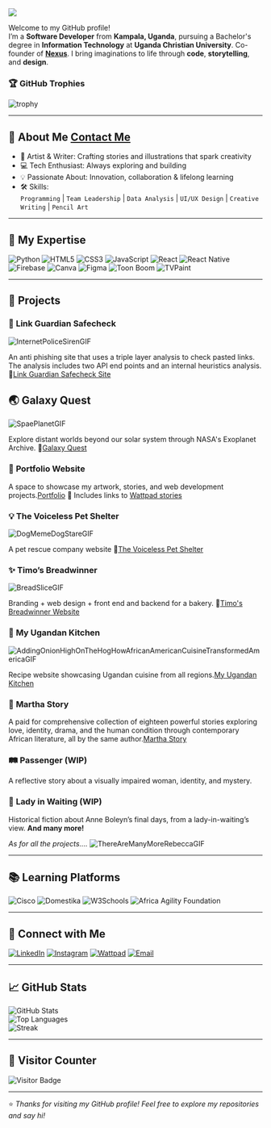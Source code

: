<img src="https://capsule-render.vercel.app/api?type=waving&color=auto&height=200&section=header&text=Hi,%20I'm%20Martha%20Praise%20Katusiime&fontSize=35&fontAlign=center" />

Welcome to my GitHub profile!  
I’m a **Software Developer** from **Kampala, Uganda**, pursuing a Bachelor's degree in **Information Technology** at **Uganda Christian University**. Co-founder of [**Nexus**](https://nexushavenn.netlify.app/). 
I bring imaginations to life through **code**, **storytelling**, and **design**.  

### 🏆 GitHub Trophies
![trophy](https://github-profile-trophy.vercel.app/?username=marthaea&theme=gruvbox&no-bg=true&no-frame=true&margin-w=10)





---

## 🌟 About Me [Contact Me](https://marthakp.netlify.app/)
- 🎨 Artist & Writer: Crafting stories and illustrations that spark creativity  
- 💻 Tech Enthusiast: Always exploring and building  
- 💡 Passionate About: Innovation, collaboration & lifelong learning  
- 🛠 Skills:  
  `Programming` | `Team Leadership` | `Data Analysis` | `UI/UX Design` | `Creative Writing` | `Pencil Art`

---

## 💼 My Expertise

![Python](https://img.shields.io/badge/Python-FFD43B?style=flat&logo=python&logoColor=blue)
![HTML5](https://img.shields.io/badge/HTML5-E34F26?style=flat&logo=html5&logoColor=white)
![CSS3](https://img.shields.io/badge/CSS3-1572B6?style=flat&logo=css3&logoColor=white)
![JavaScript](https://img.shields.io/badge/JavaScript-F7DF1E?style=flat&logo=javascript&logoColor=black)
![React](https://img.shields.io/badge/React-20232A?style=flat&logo=react&logoColor=61DAFB)
![React Native](https://img.shields.io/badge/React%20Native-61DAFB?style=flat&logo=react&logoColor=white)
![Firebase](https://img.shields.io/badge/Firebase-ffca28?style=flat&logo=firebase&logoColor=black)
![Canva](https://img.shields.io/badge/Canva-00C4CC?style=flat&logo=canva&logoColor=white)
![Figma](https://img.shields.io/badge/Figma-F24E1E?style=flat&logo=figma&logoColor=white)
![Toon Boom](https://img.shields.io/badge/ToonBoom-Harmony-yellow?style=flat)
![TVPaint](https://img.shields.io/badge/TVPaint-blue?style=flat)

---

## 🚀 Projects
### 🛜 **Link Guardian Safecheck**
![InternetPoliceSirenGIF](https://github.com/user-attachments/assets/27f2b439-a49f-4c8c-9ba4-28c544784d6f)

An anti phishing site that uses a triple layer analysis to check pasted links. The analysis includes two API end points and an internal heuristics analysis.
🔗[Link Guardian Safecheck Site](https://guardiansafecheck.netlify.app/)

## 🌏 **Galaxy Quest** 
![SpaePlanetGIF](https://github.com/user-attachments/assets/52c513b1-6b2e-4621-9795-d9c7406911eb)

Explore distant worlds beyond our solar system through NASA's Exoplanet Archive.
🔗[Galaxy Quest](https://galaxyquest.netlify.app/)


### 🎨 **Portfolio Website**  
A space to showcase my artwork, stories, and web development projects.[Portfolio](portfoliomarthapraisekatusiime.netlify.app)
🔗 Includes links to [Wattpad stories](https://www.wattpad.com/user/marthamakes1)


### 💡 **The Voiceless Pet Shelter**  
![DogMemeDogStareGIF](https://github.com/user-attachments/assets/8a6126aa-2b33-4cd9-a70d-9f37486d4588)

A pet rescue company website
🔗[The Voiceless Pet Shelter](https://thevoicelesshelter.org/)

### ✨ **Timo’s Breadwinner**  
![BreadSliceGIF](https://github.com/user-attachments/assets/68ba4cd8-8f40-4e00-92aa-86c859e5f419)

Branding + web design + front end and backend for a bakery. 🔗[Timo's Breadwinner Website](https://timosbreadwinner.com/) 


### 🍲 **My Ugandan Kitchen**  
![AddingOnionHighOnTheHogHowAfricanAmericanCuisineTransformedAmericaGIF](https://github.com/user-attachments/assets/9031c2ad-417c-4fd5-b223-bdb456bb4410)

Recipe website showcasing Ugandan cuisine from all regions.[My Ugandan Kitchen](https://myugandankitchen.netlify.app/) 


### 📝 **Martha Story**  
A paid for comprehensive collection of eighteen powerful stories exploring love, identity, drama, and the human condition through contemporary African literature, all by the same author.[Martha Story](https://marthastory.netlify.app/)

### 🛤 **Passenger (WIP)**  
A reflective story about a visually impaired woman, identity, and mystery. 

### 👑 **Lady in Waiting (WIP)**  
Historical fiction about Anne Boleyn’s final days, from a lady-in-waiting’s view.
**And many more!**

*As for all the projects....*
![ThereAreManyMoreRebeccaGIF](https://github.com/user-attachments/assets/d931c20d-df4f-4949-81a4-1c93852d9a83)




---

## 📚 Learning Platforms

![Cisco](https://img.shields.io/badge/Cisco-1BA0D7?style=flat&logo=cisco&logoColor=white)
![Domestika](https://img.shields.io/badge/Domestika-FF424D?style=flat)
![W3Schools](https://img.shields.io/badge/W3Schools-3C3C3C?style=flat)
![Africa Agility Foundation](<img width="300" height="94" alt="image" src="https://github.com/user-attachments/assets/457689f9-9b26-455f-9338-fc55d83a04d6" />)


---

## 🤝 Connect with Me

[![LinkedIn](https://img.shields.io/badge/LinkedIn-0077B5?style=flat&logo=linkedin&logoColor=white)](https://www.linkedin.com/in/marthapraisekatusiime)
[![Instagram](https://img.shields.io/badge/Instagram-E4405F?style=flat&logo=instagram&logoColor=white)](https://www.instagram.com/marthapraisekatusiime)
[![Wattpad](https://img.shields.io/badge/Wattpad-FFA500?style=flat&logo=wattpad&logoColor=white)](https://www.wattpad.com/user/marthamakes)
[![Email](https://img.shields.io/badge/Gmail-D14836?style=flat&logo=gmail&logoColor=white)](mailto:marthapraisekatusiime@gmail.com)

---

## 📈 GitHub Stats

![GitHub Stats](https://github-readme-stats.vercel.app/api?username=marthaea&show_icons=true&theme=tokyonight)  
![Top Languages](https://github-readme-stats.vercel.app/api/top-langs/?username=marthaea&layout=compact&theme=tokyonight)  
![Streak](https://streak-stats.demolab.com?user=marthaea&theme=tokyonight)

---

## 🔢 Visitor Counter

![Visitor Badge](https://komarev.com/ghpvc/?username=marthaea&color=blue)

---

⭐️ *Thanks for visiting my GitHub profile! Feel free to explore my repositories and say hi!*  
